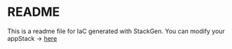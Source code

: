 # README
This is a readme file for IaC generated with StackGen.
You can modify your appStack -> [here](http://main.dev.stackgen.com/appstacks/1993fe69-cfe9-4b62-a902-3dc0936e2a85)
